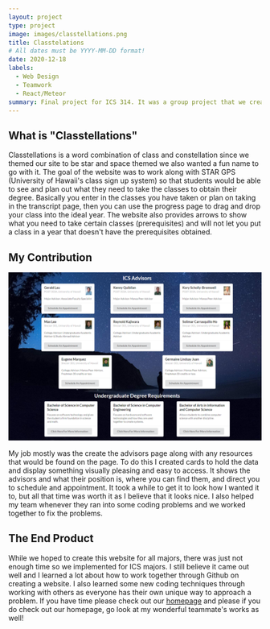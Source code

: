 ```yaml
---
layout: project
type: project
image: images/classtellations.png
title: Classtelations
# All dates must be YYYY-MM-DD format!
date: 2020-12-18
labels:
  - Web Design
  - Teamwork
  - React/Meteor
summary: Final project for ICS 314. It was a group project that we created to help ICS students plan out their classes/
---
```


## What is "Classtellations"

Classtellations is a word combination of class and constellation since we themed our site to be star and space themed we also wanted a fun name to go with it. The goal of the website was to work along with STAR GPS (University of Hawaii's class sign up system) so that students would be able to see and plan out what they need to take the classes to obtain their degree. Basically you enter in the classes you have taken or plan on taking in the transcript page, then you can use the progress page to drag and drop your class into the ideal year. The website also provides arrows to show what you need to take certain classes (prerequisites) and will not let you put a class in a year that doesn't have the prerequisites obtained.

## My Contribution

<img class="ui medium centered image" src="../images/advisors.png">

My job mostly was the create the advisors page along with any resources that would be found on the page. To do this I created cards to hold the data and display something visually pleasing and easy to access. It shows the advisors and what their position is, where you can find them, and direct you to schedule and appointment. It took a while to get it to look how I wanted it to, but all that time was worth it as I believe that it looks nice. I also helped my team whenever they ran into some coding problems and we worked together to fix the problems.

## The End Product

While we hoped to create this website for all majors, there was just not enough time so we implemented for ICS majors. I still believe it came out well and I learned a lot about how to work together through Github on creating a website. I also learned some new coding techniques through working with others as everyone has their own unique way to approach a problem. If you have time please check out our [homepage](https://uh-classtellations.github.io/) and please if you do check out our homepage, go look at my wonderful teammate's works as well!

